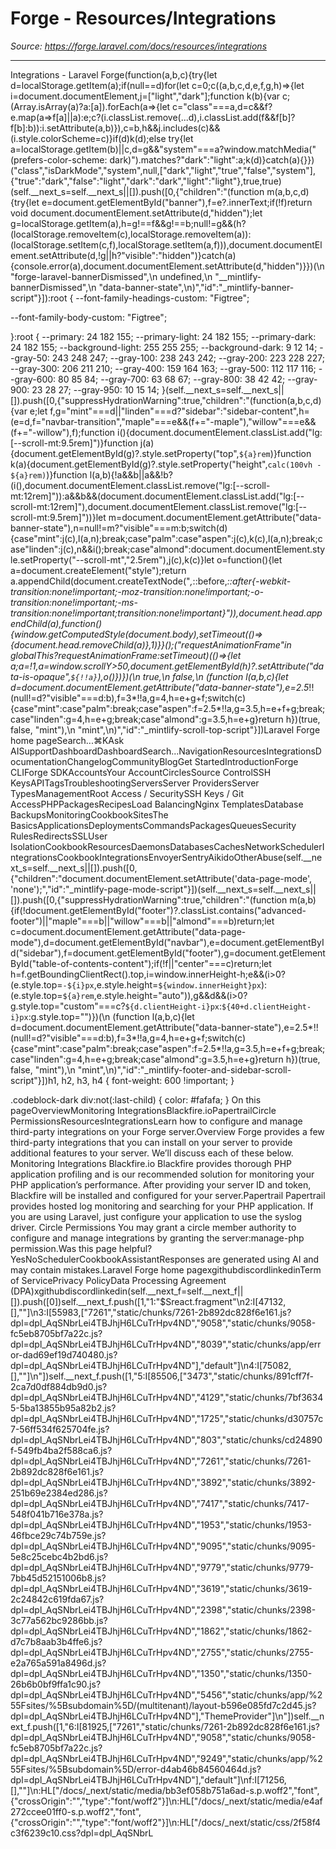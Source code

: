 # Forge - Resources/Integrations

*Source: https://forge.laravel.com/docs/resources/integrations*

---

Integrations - Laravel Forge(function(a,b,c){try{let d=localStorage.getItem(a);if(null==d)for(let c=0;c((a,b,c,d,e,f,g,h)=>{let i=document.documentElement,j=["light","dark"];function k(b){var c;(Array.isArray(a)?a:[a]).forEach(a=>{let c="class"===a,d=c&&f?e.map(a=>f[a]||a):e;c?(i.classList.remove(...d),i.classList.add(f&&f[b]?f[b]:b)):i.setAttribute(a,b)}),c=b,h&&j.includes(c)&&(i.style.colorScheme=c)}if(d)k(d);else try{let a=localStorage.getItem(b)||c,d=g&&"system"===a?window.matchMedia("(prefers-color-scheme: dark)").matches?"dark":"light":a;k(d)}catch(a){}})("class","isDarkMode","system",null,["dark","light","true","false","system"],{"true":"dark","false":"light","dark":"dark","light":"light"},true,true)(self.__next_s=self.__next_s||[]).push([0,{"children":"(function m(a,b,c,d){try{let e=document.getElementById(\"banner\"),f=e?.innerText;if(!f)return void document.documentElement.setAttribute(d,\"hidden\");let g=localStorage.getItem(a),h=g!==f&&g!==b;null!=g&&(h?(localStorage.removeItem(c),localStorage.removeItem(a)):(localStorage.setItem(c,f),localStorage.setItem(a,f))),document.documentElement.setAttribute(d,!g||h?\"visible\":\"hidden\")}catch(a){console.error(a),document.documentElement.setAttribute(d,\"hidden\")}})(\n  \"forge-laravel-bannerDismissed\",\n  undefined,\n  \"__mintlify-bannerDismissed\",\n  \"data-banner-state\",\n)","id":"_mintlify-banner-script"}]):root {
  --font-family-headings-custom: "Figtree";
  
  --font-family-body-custom: "Figtree";
  
}:root {
    --primary: 24 182 155;
    --primary-light: 24 182 155;
    --primary-dark: 24 182 155;
    --background-light: 255 255 255;
    --background-dark: 9 12 14;
    --gray-50: 243 248 247;
    --gray-100: 238 243 242;
    --gray-200: 223 228 227;
    --gray-300: 206 211 210;
    --gray-400: 159 164 163;
    --gray-500: 112 117 116;
    --gray-600: 80 85 84;
    --gray-700: 63 68 67;
    --gray-800: 38 42 42;
    --gray-900: 23 28 27;
    --gray-950: 10 15 14;
  }(self.__next_s=self.__next_s||[]).push([0,{"suppressHydrationWarning":true,"children":"(function(a,b,c,d){var e;let f,g=\"mint\"===d||\"linden\"===d?\"sidebar\":\"sidebar-content\",h=(e=d,f=\"navbar-transition\",\"maple\"===e&&(f+=\"-maple\"),\"willow\"===e&&(f+=\"-willow\"),f);function i(){document.documentElement.classList.add(\"lg:[--scroll-mt:9.5rem]\")}function j(a){document.getElementById(g)?.style.setProperty(\"top\",`${a}rem`)}function k(a){document.getElementById(g)?.style.setProperty(\"height\",`calc(100vh - ${a}rem)`)}function l(a,b){!a&&b||a&&!b?(i(),document.documentElement.classList.remove(\"lg:[--scroll-mt:12rem]\")):a&&b&&(document.documentElement.classList.add(\"lg:[--scroll-mt:12rem]\"),document.documentElement.classList.remove(\"lg:[--scroll-mt:9.5rem]\"))}let m=document.documentElement.getAttribute(\"data-banner-state\"),n=null!=m?\"visible\"===m:b;switch(d){case\"mint\":j(c),l(a,n);break;case\"palm\":case\"aspen\":j(c),k(c),l(a,n);break;case\"linden\":j(c),n&&i();break;case\"almond\":document.documentElement.style.setProperty(\"--scroll-mt\",\"2.5rem\"),j(c),k(c)}let o=function(){let a=document.createElement(\"style\");return a.appendChild(document.createTextNode(\"*,*::before,*::after{-webkit-transition:none!important;-moz-transition:none!important;-o-transition:none!important;-ms-transition:none!important;transition:none!important}\")),document.head.appendChild(a),function(){window.getComputedStyle(document.body),setTimeout(()=>{document.head.removeChild(a)},1)}}();(\"requestAnimationFrame\"in globalThis?requestAnimationFrame:setTimeout)(()=>{let a;a=!1,a=window.scrollY>50,document.getElementById(h)?.setAttribute(\"data-is-opaque\",`${!!a}`),o()})})(\n  true,\n  false,\n  (function l(a,b,c){let d=document.documentElement.getAttribute(\"data-banner-state\"),e=2.5*!!(null!=d?\"visible\"===d:b),f=3*!!a,g=4,h=e+g+f;switch(c){case\"mint\":case\"palm\":break;case\"aspen\":f=2.5*!!a,g=3.5,h=e+f+g;break;case\"linden\":g=4,h=e+g;break;case\"almond\":g=3.5,h=e+g}return h})(true, false, \"mint\"),\n  \"mint\",\n)","id":"_mintlify-scroll-top-script"}])Laravel Forge home pageSearch...⌘KAsk AISupportDashboardDashboardSearch...NavigationResourcesIntegrationsDocumentationChangelogCommunityBlogGet StartedIntroductionForge CLIForge SDKAccountsYour AccountCirclesSource ControlSSH KeysAPITagsTroubleshootingServersServer ProvidersServer TypesManagementRoot Access / SecuritySSH Keys / Git AccessPHPPackagesRecipesLoad BalancingNginx TemplatesDatabase BackupsMonitoringCookbookSitesThe BasicsApplicationsDeploymentsCommandsPackagesQueuesSecurity RulesRedirectsSSLUser IsolationCookbookResourcesDaemonsDatabasesCachesNetworkSchedulerIntegrationsCookbookIntegrationsEnvoyerSentryAikidoOtherAbuse(self.__next_s=self.__next_s||[]).push([0,{"children":"document.documentElement.setAttribute('data-page-mode', 'none');","id":"_mintlify-page-mode-script"}])(self.__next_s=self.__next_s||[]).push([0,{"suppressHydrationWarning":true,"children":"(function m(a,b){if(!document.getElementById(\"footer\")?.classList.contains(\"advanced-footer\")||\"maple\"===b||\"willow\"===b||\"almond\"===b)return;let c=document.documentElement.getAttribute(\"data-page-mode\"),d=document.getElementById(\"navbar\"),e=document.getElementById(\"sidebar\"),f=document.getElementById(\"footer\"),g=document.getElementById(\"table-of-contents-content\");if(!f||\"center\"===c)return;let h=f.getBoundingClientRect().top,i=window.innerHeight-h;e&&(i>0?(e.style.top=`-${i}px`,e.style.height=`${window.innerHeight}px`):(e.style.top=`${a}rem`,e.style.height=\"auto\")),g&&d&&(i>0?g.style.top=\"custom\"===c?`${d.clientHeight-i}px`:`${40+d.clientHeight-i}px`:g.style.top=\"\")})(\n  (function l(a,b,c){let d=document.documentElement.getAttribute(\"data-banner-state\"),e=2.5*!!(null!=d?\"visible\"===d:b),f=3*!!a,g=4,h=e+g+f;switch(c){case\"mint\":case\"palm\":break;case\"aspen\":f=2.5*!!a,g=3.5,h=e+f+g;break;case\"linden\":g=4,h=e+g;break;case\"almond\":g=3.5,h=e+g}return h})(true, false, \"mint\"),\n  \"mint\",\n)","id":"_mintlify-footer-and-sidebar-scroll-script"}])h1, h2, h3, h4 {
    font-weight: 600 !important;
}

.codeblock-dark div:not(:last-child) {
    color: #fafafa;
}
On this pageOverviewMonitoring IntegrationsBlackfire.ioPapertrailCircle PermissionsResourcesIntegrationsLearn how to configure and manage third-party integrations on your Forge server.​Overview
Forge provides a few third-party integrations that you can install on your server to provide additional features to your server. We’ll discuss each of these below.
​Monitoring Integrations
​Blackfire.io
Blackfire provides thorough PHP application profiling and is our recommended solution for monitoring your PHP application’s performance. After providing your server ID and token, Blackfire will be installed and configured for your server.
​Papertrail
Papertrail provides hosted log monitoring and searching for your PHP application. If you are using Laravel, just configure your application to use the syslog driver.
​Circle Permissions
You may grant a circle member authority to configure and manage integrations by granting the server:manage-php permission.Was this page helpful?YesNoSchedulerCookbookAssistantResponses are generated using AI and may contain mistakes.Laravel Forge home pagexgithubdiscordlinkedinTerm of ServicePrivacy PolicyData Processing Agreement (DPA)xgithubdiscordlinkedin(self.__next_f=self.__next_f||[]).push([0])self.__next_f.push([1,"1:\"$Sreact.fragment\"\n2:I[47132,[],\"\"]\n3:I[55983,[\"7261\",\"static/chunks/7261-2b892dc828f6e161.js?dpl=dpl_AqSNbrLei4TBJhjH6LCuTrHpv4ND\",\"9058\",\"static/chunks/9058-fc5eb8705bf7a22c.js?dpl=dpl_AqSNbrLei4TBJhjH6LCuTrHpv4ND\",\"8039\",\"static/chunks/app/error-dad69ef19d740480.js?dpl=dpl_AqSNbrLei4TBJhjH6LCuTrHpv4ND\"],\"default\"]\n4:I[75082,[],\"\"]\n"])self.__next_f.push([1,"5:I[85506,[\"3473\",\"static/chunks/891cff7f-2ca7d0df884db9d0.js?dpl=dpl_AqSNbrLei4TBJhjH6LCuTrHpv4ND\",\"4129\",\"static/chunks/7bf36345-5ba13855b95a82b2.js?dpl=dpl_AqSNbrLei4TBJhjH6LCuTrHpv4ND\",\"1725\",\"static/chunks/d30757c7-56ff534f625704fe.js?dpl=dpl_AqSNbrLei4TBJhjH6LCuTrHpv4ND\",\"803\",\"static/chunks/cd24890f-549fb4ba2f588ca6.js?dpl=dpl_AqSNbrLei4TBJhjH6LCuTrHpv4ND\",\"7261\",\"static/chunks/7261-2b892dc828f6e161.js?dpl=dpl_AqSNbrLei4TBJhjH6LCuTrHpv4ND\",\"3892\",\"static/chunks/3892-251b69e2384ed286.js?dpl=dpl_AqSNbrLei4TBJhjH6LCuTrHpv4ND\",\"7417\",\"static/chunks/7417-548f041b716e378a.js?dpl=dpl_AqSNbrLei4TBJhjH6LCuTrHpv4ND\",\"1953\",\"static/chunks/1953-46fbce29c74b759e.js?dpl=dpl_AqSNbrLei4TBJhjH6LCuTrHpv4ND\",\"9095\",\"static/chunks/9095-5e8c25cebc4b2bd6.js?dpl=dpl_AqSNbrLei4TBJhjH6LCuTrHpv4ND\",\"9779\",\"static/chunks/9779-7bb45d52151006b8.js?dpl=dpl_AqSNbrLei4TBJhjH6LCuTrHpv4ND\",\"3619\",\"static/chunks/3619-2c24842c619fda67.js?dpl=dpl_AqSNbrLei4TBJhjH6LCuTrHpv4ND\",\"2398\",\"static/chunks/2398-3c77a562bc9286bb.js?dpl=dpl_AqSNbrLei4TBJhjH6LCuTrHpv4ND\",\"1862\",\"static/chunks/1862-d7c7b8aab3b4ffe6.js?dpl=dpl_AqSNbrLei4TBJhjH6LCuTrHpv4ND\",\"2755\",\"static/chunks/2755-e2a765a591a8496d.js?dpl=dpl_AqSNbrLei4TBJhjH6LCuTrHpv4ND\",\"1350\",\"static/chunks/1350-26b6b0bf9ffa1c90.js?dpl=dpl_AqSNbrLei4TBJhjH6LCuTrHpv4ND\",\"5456\",\"static/chunks/app/%255Fsites/%5Bsubdomain%5D/(multitenant)/layout-b596e085fd7c2d45.js?dpl=dpl_AqSNbrLei4TBJhjH6LCuTrHpv4ND\"],\"ThemeProvider\"]\n"])self.__next_f.push([1,"6:I[81925,[\"7261\",\"static/chunks/7261-2b892dc828f6e161.js?dpl=dpl_AqSNbrLei4TBJhjH6LCuTrHpv4ND\",\"9058\",\"static/chunks/9058-fc5eb8705bf7a22c.js?dpl=dpl_AqSNbrLei4TBJhjH6LCuTrHpv4ND\",\"9249\",\"static/chunks/app/%255Fsites/%5Bsubdomain%5D/error-d4ab46b84560464d.js?dpl=dpl_AqSNbrLei4TBJhjH6LCuTrHpv4ND\"],\"default\"]\nf:I[71256,[],\"\"]\n:HL[\"/docs/_next/static/media/bb3ef058b751a6ad-s.p.woff2\",\"font\",{\"crossOrigin\":\"\",\"type\":\"font/woff2\"}]\n:HL[\"/docs/_next/static/media/e4af272ccee01ff0-s.p.woff2\",\"font\",{\"crossOrigin\":\"\",\"type\":\"font/woff2\"}]\n:HL[\"/docs/_next/static/css/2f58f4c3f6239c10.css?dpl=dpl_AqSNbrL